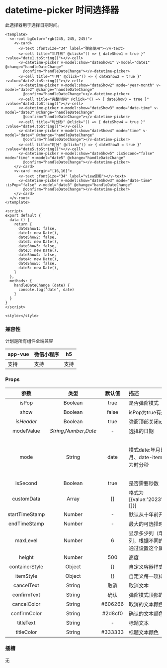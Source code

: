 # datetime-picker 时间选择器

 此选择器用于选择日期时间。

<webview url="/pages/form/datetime"></webview>

```vue
<template>
  <v-root bgColor="rgb(245, 245, 245)">
    <v-card>
      <v-text :fontSize="34" label="弹窗使用"></v-text>
      <v-cell title="年月日" @click="() => { dateShow1 = true }" :value="date1.toString()"></v-cell>
      <v-datetime-picker v-model:show="dateShow1" v-model="date1" @change="handleDateChange"
        @confirm="handleDateChange"></v-datetime-picker>
      <v-cell title="年月" @click="() => { dateShow2 = true }" :value="date2.toString()"></v-cell>
      <v-datetime-picker v-model:show="dateShow2" mode="year-month" v-model="date2" @change="handleDateChange"
        @confirm="handleDateChange"></v-datetime-picker>
      <v-cell title="完整时间" @click="() => { dateShow3 = true }" :value="date3.toString()"></v-cell>
      <v-datetime-picker v-model:show="dateShow3" mode="date-time" v-model="date3" @change="handleDateChange"
        @confirm="handleDateChange"></v-datetime-picker>
      <v-cell title="时分秒" @click="() => { dateShow4 = true }" :value="date4.toString()"></v-cell>
      <v-datetime-picker v-model:show="dateShow4" mode="time" v-model="date4" @change="handleDateChange"
        @confirm="handleDateChange"></v-datetime-picker>
      <v-cell title="时分" @click="() => { dateShow5 = true }" :value="date5.toString()"></v-cell>
      <v-datetime-picker v-model:show="dateShow5" :isSecond="false" mode="time" v-model="date5" @change="handleDateChange"
        @confirm="handleDateChange"></v-datetime-picker>
    </v-card>
    <v-card :margin="[16,16]">
      <v-text :fontSize="34" label="view使用"></v-text>
      <v-datetime-picker v-model:show="dateShow3" mode="date-time" :isPop="false" v-model="date3" @change="handleDateChange"
        @confirm="handleDateChange"></v-datetime-picker>
    </v-card>
  </v-root>
</template>

<script>
export default {
  data () {
    return {
      dateShow1: false,
      date1: new Date(),
      dateShow2: false,
      date2: new Date(),
      dateShow3: false,
      date3: new Date(),
      dateShow4: false,
      date4: new Date(),
      dateShow5: false,
      date5: new Date(),
    }
  },
  methods: {
    handleDateChange (date) {
      console.log('date', date)
    }
  }
}
</script>

<style></style>
```


### 兼容性

计划是所有组件全端兼容

| app-vue | 微信小程序 | h5   |
| ------- | ---------- | ---- |
| 支持    | 支持       | 支持 |

### Props

|      参数      |           类型           |  默认值  | 描述                                                         | 可选值                            |
| :------------: | :----------------------: | :------: | :----------------------------------------------------------- | --------------------------------- |
|     isPop      |         Boolean          |   true   | 是否弹窗模式                                                 |                                   |
|      show      |         Boolean          |  false   | isPop为true有效                                              |                                   |
|   *isHeader*   |         Boolean          |   true   | 弹窗顶部关闭icon                                             |                                   |
|   modelValue   | *String*,*Number*,*Date* |    -     | 选择的日期                                                   |                                   |
|      mode      |          String          |   date   | 模式date:年月日、year-month:年月、date-item:年月日时分秒、time:为时分秒 | date、year-month、date-time、time |
|    isSecond    |         Boolean          |   true   | 是否需要秒数                                                 |                                   |
|   customData   |          Array           |    []    | 格式为[{value:'2023',text:'2023',children:[]}]               |                                   |
| startTimeStamp |          Number          |    -     | 默认从十年前开始（时间戳）                                   |                                   |
|  endTimeStamp  |          Number          |    -     | 最大的可选择时间为十年后（时间戳）                           |                                   |
|    maxLevel    |          Number          |    6     | 显示多少列（年月日时分秒）完整6列，根据不同的mode会不一样可以通过设置这个属性减少显示内容 |                                   |
|     height     |          Number          |   500    | 高度                                                         |                                   |
| containerStyle |          Object          |    {}    | 自定义容器样式                                               |                                   |
|   itemStyle    |          Object          |    {}    | 自定义每一项样式                                             |                                   |
|   cancelText   |          String          |   取消   | 取消文本                                                     |                                   |
|  confirmText   |          String          |   确认   | 弹窗模式顶部的确认文本                                       |                                   |
|  cancelColor   |          String          | \#606266 | 取消的文本颜色                                               |                                   |
|  confirmColor  |          String          | \#2d8cf0 | 确认的文本颜色                                               |                                   |
|   titleText    |          String          |    -     | 标题文本                                                     |                                   |
|   titleColor   |          String          | \#333333 | 标题文本颜色                                                 |                                   |

### 插槽

无